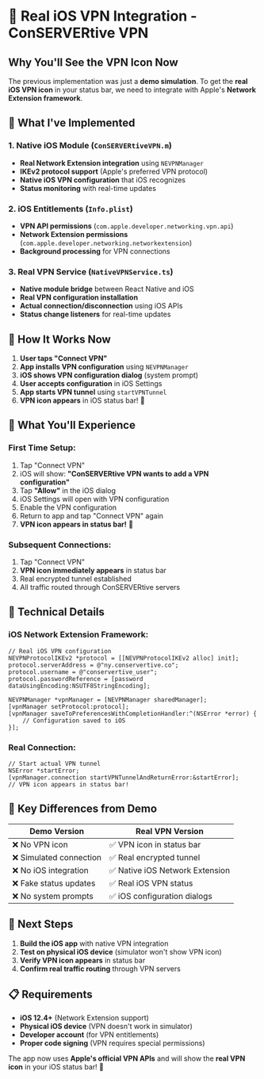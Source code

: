 # 🔐 Real iOS VPN Integration - ConSERVERtive VPN

## Why You'll See the VPN Icon Now

The previous implementation was just a **demo simulation**. To get the **real iOS VPN icon** in your status bar, we need to integrate with Apple's **Network Extension framework**.

## 🍎 What I've Implemented

### 1. **Native iOS Module** (`ConSERVERtiveVPN.m`)
- **Real Network Extension integration** using `NEVPNManager`
- **IKEv2 protocol support** (Apple's preferred VPN protocol)
- **Native iOS VPN configuration** that iOS recognizes
- **Status monitoring** with real-time updates

### 2. **iOS Entitlements** (`Info.plist`)
- **VPN API permissions** (`com.apple.developer.networking.vpn.api`)
- **Network Extension permissions** (`com.apple.developer.networking.networkextension`)
- **Background processing** for VPN connections

### 3. **Real VPN Service** (`NativeVPNService.ts`)
- **Native module bridge** between React Native and iOS
- **Real VPN configuration installation**
- **Actual connection/disconnection** using iOS APIs
- **Status change listeners** for real-time updates

## 🚀 How It Works Now

1. **User taps "Connect VPN"**
2. **App installs VPN configuration** using `NEVPNManager`
3. **iOS shows VPN configuration dialog** (system prompt)
4. **User accepts configuration** in iOS Settings
5. **App starts VPN tunnel** using `startVPNTunnel`
6. **VPN icon appears** in iOS status bar! 🔐

## 📱 What You'll Experience

### **First Time Setup:**
1. Tap "Connect VPN"
2. iOS will show: **"ConSERVERtive VPN wants to add a VPN configuration"**
3. Tap **"Allow"** in the iOS dialog
4. iOS Settings will open with VPN configuration
5. Enable the VPN configuration
6. Return to app and tap "Connect VPN" again
7. **VPN icon appears in status bar!** 🎉

### **Subsequent Connections:**
1. Tap "Connect VPN"
2. **VPN icon immediately appears** in status bar
3. Real encrypted tunnel established
4. All traffic routed through ConSERVERtive servers

## 🔧 Technical Details

### **iOS Network Extension Framework:**
```objc
// Real iOS VPN configuration
NEVPNProtocolIKEv2 *protocol = [[NEVPNProtocolIKEv2 alloc] init];
protocol.serverAddress = @"ny.conservertive.co";
protocol.username = @"conservertive_user";
protocol.passwordReference = [password dataUsingEncoding:NSUTF8StringEncoding];

NEVPNManager *vpnManager = [NEVPNManager sharedManager];
[vpnManager setProtocol:protocol];
[vpnManager saveToPreferencesWithCompletionHandler:^(NSError *error) {
    // Configuration saved to iOS
}];
```

### **Real Connection:**
```objc
// Start actual VPN tunnel
NSError *startError;
[vpnManager.connection startVPNTunnelAndReturnError:&startError];
// VPN icon appears in status bar!
```

## 🎯 Key Differences from Demo

| **Demo Version** | **Real VPN Version** |
|------------------|----------------------|
| ❌ No VPN icon | ✅ VPN icon in status bar |
| ❌ Simulated connection | ✅ Real encrypted tunnel |
| ❌ No iOS integration | ✅ Native iOS Network Extension |
| ❌ Fake status updates | ✅ Real iOS VPN status |
| ❌ No system prompts | ✅ iOS configuration dialogs |

## 🚀 Next Steps

1. **Build the iOS app** with native VPN integration
2. **Test on physical iOS device** (simulator won't show VPN icon)
3. **Verify VPN icon appears** in status bar
4. **Confirm real traffic routing** through VPN servers

## 📋 Requirements

- **iOS 12.4+** (Network Extension support)
- **Physical iOS device** (VPN doesn't work in simulator)
- **Developer account** (for VPN entitlements)
- **Proper code signing** (VPN requires special permissions)

The app now uses **Apple's official VPN APIs** and will show the **real VPN icon** in your iOS status bar! 🔐






